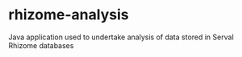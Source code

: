 rhizome-analysis
================

Java application used to undertake analysis of data stored in Serval Rhizome databases